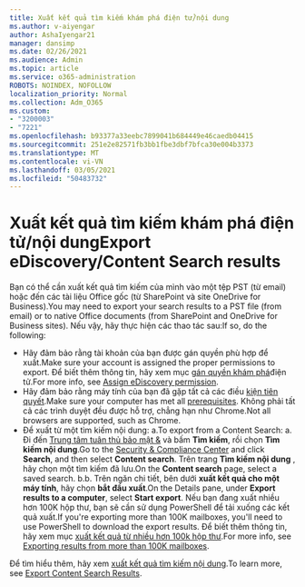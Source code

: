 ```yaml
---
title: Xuất kết quả tìm kiếm khám phá điện tử/nội dung
ms.author: v-aiyengar
author: AshaIyengar21
manager: dansimp
ms.date: 02/26/2021
ms.audience: Admin
ms.topic: article
ms.service: o365-administration
ROBOTS: NOINDEX, NOFOLLOW
localization_priority: Normal
ms.collection: Adm_O365
ms.custom:
- "3200003"
- "7221"
ms.openlocfilehash: b93377a33eebc7899041b684449e46caedb04415
ms.sourcegitcommit: 251e2e82571fb3bb1fbe3dbf7bfca30e004b3373
ms.translationtype: MT
ms.contentlocale: vi-VN
ms.lasthandoff: 03/05/2021
ms.locfileid: "50483732"
---
```

# <a name="export-ediscoverycontent-search-results"></a><span data-ttu-id="30556-102">Xuất kết quả tìm kiếm khám phá điện tử/nội dung</span><span class="sxs-lookup"><span data-stu-id="30556-102">Export eDiscovery/Content Search results</span></span>

<span data-ttu-id="30556-103">Bạn có thể cần xuất kết quả tìm kiếm của mình vào một tệp PST (từ email) hoặc đến các tài liệu Office gốc (từ SharePoint và site OneDrive for Business).</span><span class="sxs-lookup"><span data-stu-id="30556-103">You may need to export your search results to a PST file (from email) or to native Office documents (from SharePoint and OneDrive for Business sites).</span></span> <span data-ttu-id="30556-104">Nếu vậy, hãy thực hiện các thao tác sau:</span><span class="sxs-lookup"><span data-stu-id="30556-104">If so, do the following:</span></span>

- <span data-ttu-id="30556-105">Hãy đảm bảo rằng tài khoản của bạn được gán quyền phù hợp để xuất.</span><span class="sxs-lookup"><span data-stu-id="30556-105">Make sure your account is assigned the proper permissions to export.</span></span> <span data-ttu-id="30556-106">Để biết thêm thông tin, hãy xem mục [gán quyền khám phá](https://go.microsoft.com/fwlink/?linkid=2102406)điện tử.</span><span class="sxs-lookup"><span data-stu-id="30556-106">For more info, see [Assign eDiscovery permission](https://go.microsoft.com/fwlink/?linkid=2102406).</span></span>
- <span data-ttu-id="30556-107">Hãy đảm bảo rằng máy tính của bạn đã gặp tất cả các điều [kiện tiên quyết](https://docs.microsoft.com/office365/securitycompliance/export-search-results#before-you-begin).</span><span class="sxs-lookup"><span data-stu-id="30556-107">Make sure your computer has met all [prerequisites](https://docs.microsoft.com/office365/securitycompliance/export-search-results#before-you-begin).</span></span> <span data-ttu-id="30556-108">Không phải tất cả các trình duyệt đều được hỗ trợ, chẳng hạn như Chrome.</span><span class="sxs-lookup"><span data-stu-id="30556-108">Not all browsers are supported, such as Chrome.</span></span>
- <span data-ttu-id="30556-109">Để xuất từ một tìm kiếm nội dung: a.</span><span class="sxs-lookup"><span data-stu-id="30556-109">To export from a Content Search: a.</span></span> <span data-ttu-id="30556-110">Đi đến [Trung tâm tuân thủ bảo mật &](https://protection.office.com/contentsearch) và bấm **Tìm kiếm**, rồi chọn **Tìm kiếm nội dung**.</span><span class="sxs-lookup"><span data-stu-id="30556-110">Go to the [Security & Compliance Center](https://protection.office.com/contentsearch) and click **Search**, and then select **Content search**.</span></span> <span data-ttu-id="30556-111">Trên trang **Tìm kiếm nội dung** , hãy chọn một tìm kiếm đã lưu.</span><span class="sxs-lookup"><span data-stu-id="30556-111">On the **Content search** page, select a saved search.</span></span>
    <span data-ttu-id="30556-112">b.</span><span class="sxs-lookup"><span data-stu-id="30556-112">b.</span></span> <span data-ttu-id="30556-113">Trên ngăn chi tiết, bên dưới **xuất kết quả cho một máy tính**, hãy chọn **bắt đầu xuất**.</span><span class="sxs-lookup"><span data-stu-id="30556-113">On the Details pane, under **Export results to a computer**, select **Start export**.</span></span> <span data-ttu-id="30556-114">Nếu bạn đang xuất nhiều hơn 100K hộp thư, bạn sẽ cần sử dụng PowerShell để tải xuống các kết quả xuất.</span><span class="sxs-lookup"><span data-stu-id="30556-114">If you're exporting more than 100K mailboxes, you'll need to use PowerShell to download the export results.</span></span> <span data-ttu-id="30556-115">Để biết thêm thông tin, hãy xem mục [xuất kết quả từ nhiều hơn 100k hộp thư](https://go.microsoft.com/fwlink/?linkid=2143861).</span><span class="sxs-lookup"><span data-stu-id="30556-115">For more info, see [Exporting results from more than 100K mailboxes](https://go.microsoft.com/fwlink/?linkid=2143861).</span></span>

<span data-ttu-id="30556-116">Để tìm hiểu thêm, hãy xem [xuất kết quả tìm kiếm nội dung](https://go.microsoft.com/fwlink/?linkid=2102118).</span><span class="sxs-lookup"><span data-stu-id="30556-116">To learn more, see [Export Content Search Results](https://go.microsoft.com/fwlink/?linkid=2102118).</span></span>